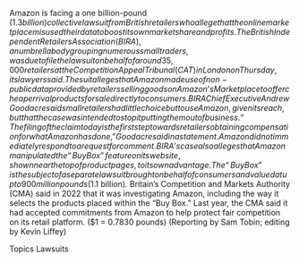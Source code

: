 Amazon is facing a one billion-pound ($1.3 billion) collective lawsuit from British retailers who allege that the online marketplace misused their data to boost its own market share and profits.
The British Independent Retailers Association (BIRA), an umbrella body grouping numerous small traders, was due to file the lawsuit on behalf of around 35,000 retailers at the Competition Appeal Tribunal (CAT) in London on Thursday, its lawyers said.
The suit alleges that Amazon made use of non-public data provided by retailers selling goods on Amazon’s Marketplace to offer cheaper rival products for sale directly to consumers.
BIRA Chief Executive Andrew Goodacre said small retailers had little choice but to use Amazon, given its reach, but that the case was intended to stop it putting them out of business.
“The filing of the claim today is the first step towards retailers obtaining compensation for what Amazon has done,” Goodacre said in a statement.
Amazon did not immediately respond to a request for comment.
BIRA’s case also alleges that Amazon manipulated the “Buy Box” feature on its website, shown near the top of product pages, to its own advantage.
The “Buy Box” is the subject of a separate lawsuit brought on behalf of consumers and valued at up to 900 million pounds ($1.1 billion).
Britain’s Competition and Markets Authority (CMA) said in 2022 that it was investigating Amazon, including the way it selects the products placed within the “Buy Box.”
Last year, the CMA said it had accepted commitments from Amazon to help protect fair competition on its retail platform.
($1 = 0.7830 pounds)
(Reporting by Sam Tobin; editing by Kevin Liffey)

Topics
Lawsuits
